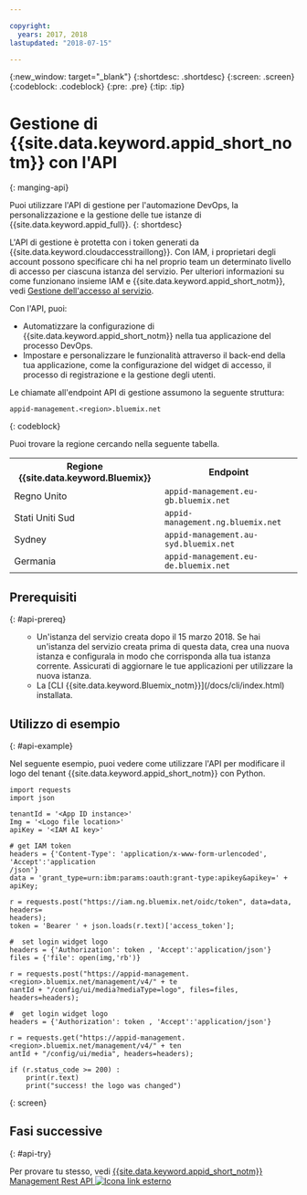 ```yaml
---

copyright:
  years: 2017, 2018
lastupdated: "2018-07-15"

---
```


{:new_window: target="_blank"}
{:shortdesc: .shortdesc}
{:screen: .screen}
{:codeblock: .codeblock}
{:pre: .pre}
{:tip: .tip}

# Gestione di {{site.data.keyword.appid_short_notm}} con l'API
{: manging-api}

Puoi utilizzare l'API di gestione per l'automazione DevOps, la personalizzazione e la gestione delle tue istanze di {{site.data.keyword.appid_full}}.
{: shortdesc}

L'API di gestione è protetta con i token generati da {{site.data.keyword.cloudaccesstraillong}}. Con IAM, i proprietari degli account possono specificare chi ha nel proprio team un determinato livello di accesso per ciascuna istanza del servizio. Per ulteriori informazioni su come funzionano insieme IAM e {{site.data.keyword.appid_short_notm}}, vedi [Gestione dell'accesso al servizio](/docs/services/appid/iam.html).

Con l'API, puoi:
* Automatizzare la configurazione di {{site.data.keyword.appid_short_notm}} nella tua applicazione del processo DevOps.
* Impostare e personalizzare le funzionalità attraverso il back-end della tua applicazione, come la configurazione del widget di accesso, il processo di registrazione e la gestione degli utenti.


Le chiamate all'endpoint API di gestione assumono la seguente struttura:

```
appid-management.<region>.bluemix.net
```
{: codeblock}

Puoi trovare la regione cercando nella seguente tabella.

<table>
  <tr>
    <th>Regione {{site.data.keyword.Bluemix}}</th>
    <th>Endpoint</th>
  </tr>
  <tr>
    <td>Regno Unito</td>
    <td><code>appid-management.eu-gb.bluemix.net</code></td>
  </tr>
  <tr>
    <td>Stati Uniti Sud</td>
    <td><code>appid-management.ng.bluemix.net</code></td>
  </tr>
  <tr>
    <td>Sydney</td>
    <td><code>appid-management.au-syd.bluemix.net</code></td>
  </tr>
  <tr>
    <td>Germania</td>
    <td><code>appid-management.eu-de.bluemix.net</code></td>
  </tr>
</table>



## Prerequisiti
{: #api-prereq}

<ul><ul><li>Un'istanza del servizio creata dopo il 15 marzo 2018. Se hai un'istanza del servizio creata prima di questa data, crea una nuova istanza e configurala in modo che corrisponda alla tua istanza corrente. Assicurati di aggiornare le tue applicazioni per utilizzare la nuova istanza.</li>
<li>La [CLI {{site.data.keyword.Bluemix_notm}}](/docs/cli/index.html) installata.</li></ul></ul>

## Utilizzo di esempio
{: #api-example}

Nel seguente esempio, puoi vedere come utilizzare l'API per modificare il logo del tenant {{site.data.keyword.appid_short_notm}} con Python.

```
import requests
import json

tenantId = '<App ID instance>'
Img = '<Logo file location>'
apiKey = '<IAM AI key>'

# get IAM token
headers = {'Content-Type': 'application/x-www-form-urlencoded', 'Accept':'application
/json'}
data = 'grant_type=urn:ibm:params:oauth:grant-type:apikey&apikey=' + apiKey;

r = requests.post("https://iam.ng.bluemix.net/oidc/token", data=data, headers=
headers);
token = 'Bearer ' + json.loads(r.text)['access_token'];

#  set login widget logo
headers = {'Authorization': token , 'Accept':'application/json'}
files = {'file': open(img,'rb')}

r = requests.post("https://appid-management.<region>.bluemix.net/management/v4/" + te
nantId + "/config/ui/media?mediaType=logo", files=files, headers=headers);

#  get login widget logo
headers = {'Authorization': token , 'Accept':'application/json'}

r = requests.get("https://appid-management.<region>.bluemix.net/management/v4/" + ten
antId + "/config/ui/media", headers=headers);

if (r.status_code >= 200) :
    print(r.text)
    print("success! the logo was changed")
```
{: screen}


## Fasi successive
{: #api-try}

Per provare tu stesso, vedi <a href="https://appid-management.ng.bluemix.net/swagger-ui/
" target="_blank">{{site.data.keyword.appid_short_notm}} Management Rest API <img src="../../icons/launch-glyph.svg" alt="Icona link esterno"></a>
